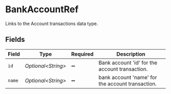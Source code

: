# BankAccountRef

Links to the Account transactions data type.


## Fields

| Field                                            | Type                                             | Required                                         | Description                                      |
| ------------------------------------------------ | ------------------------------------------------ | ------------------------------------------------ | ------------------------------------------------ |
| `id`                                             | *Optional\<String>*                              | :heavy_minus_sign:                               | Bank account 'id' for the account transaction.   |
| `name`                                           | *Optional\<String>*                              | :heavy_minus_sign:                               | bank account 'name' for the account transaction. |